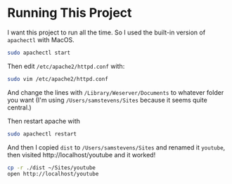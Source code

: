 # Running This Project

I want this project to run all the time. So I used the built-in version of `apachectl` with MacOS.

```bash
sudo apachectl start
```

Then edit `/etc/apache2/httpd.conf` with:

```bash
sudo vim /etc/apache2/httpd.conf
```

And change the lines with `/Library/Weserver/Documents` to whatever folder you want (I'm using `/Users/samstevens/Sites` because it seems quite central.)

Then restart apache with


```bash
sudo apachectl restart
```

And then I copied `dist` to `/Users/samstevens/Sites` and renamed it `youtube`, then visited http://localhost/youtube and it worked!

```bash
cp -r ./dist ~/Sites/youtube
open http://localhost/youtube
```